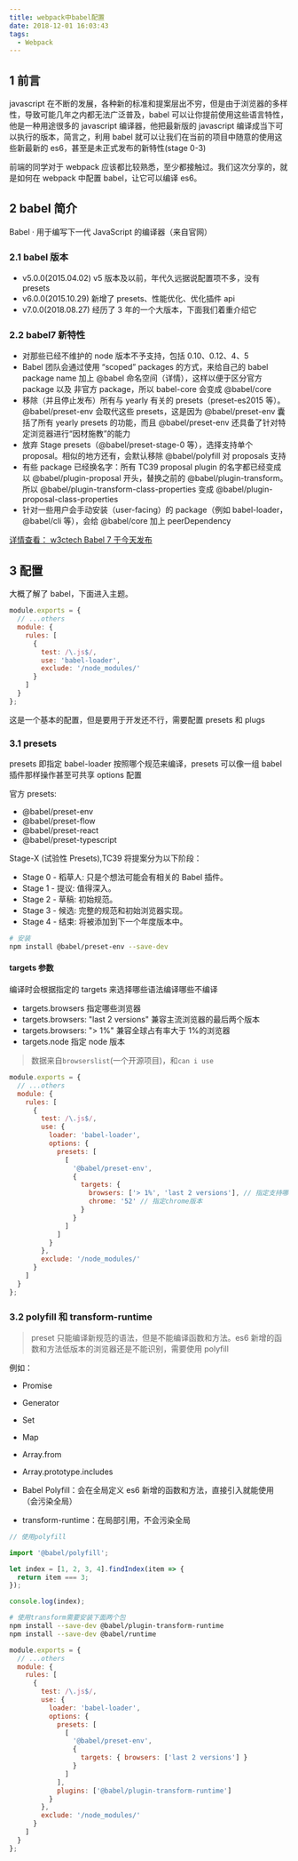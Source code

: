 ```yaml
---
title: webpack中babel配置
date: 2018-12-01 16:03:43
tags:
  - Webpack
---
```


<!-- more -->

## 1 前言

javascript 在不断的发展，各种新的标准和提案层出不穷，但是由于浏览器的多样性，导致可能几年之内都无法广泛普及，babel 可以让你提前使用这些语言特性，他是一种用途很多的 javascript 编译器，他把最新版的 javascript 编译成当下可以执行的版本，简言之，利用 babel 就可以让我们在当前的项目中随意的使用这些新最新的 es6，甚至是未正式发布的新特性(stage 0-3)

前端的同学对于 webpack 应该都比较熟悉，至少都接触过。我们这次分享的，就是如何在 webpack 中配置 babel，让它可以编译 es6。

## 2 babel 简介

Babel · 用于编写下一代 JavaScript 的编译器（来自官网）

### 2.1 babel 版本

- v5.0.0(2015.04.02) v5 版本及以前，年代久远据说配置项不多，没有 presets
- v6.0.0(2015.10.29) 新增了 presets、性能优化、优化插件 api
- v7.0.0(2018.08.27) 经历了 3 年的一个大版本，下面我们着重介绍它

### 2.2 babel7 新特性

- 对那些已经不维护的 node 版本不予支持，包括 0.10、0.12、4、5
- Babel 团队会通过使用 “scoped” packages 的方式，来给自己的 babel package name 加上 @babel 命名空间（详情），这样以便于区分官方 package 以及 非官方 package，所以 babel-core 会变成 @babel/core
- 移除（并且停止发布）所有与 yearly 有关的 presets（preset-es2015 等）。@babel/preset-env 会取代这些 presets，这是因为 @babel/preset-env 囊括了所有 yearly presets 的功能，而且 @babel/preset-env 还具备了针对特定浏览器进行“因材施教”的能力
- 放弃 Stage presets（@babel/preset-stage-0 等），选择支持单个 proposal。相似的地方还有，会默认移除 @babel/polyfill 对 proposals 支持
- 有些 package 已经换名字：所有 TC39 proposal plugin 的名字都已经变成以 @babel/plugin-proposal 开头，替换之前的 @babel/plugin-transform。所以 @babel/plugin-transform-class-properties 变成 @babel/plugin-proposal-class-properties
- 针对一些用户会手动安装（user-facing）的 package（例如 babel-loader，@babel/cli 等），会给 @babel/core 加上 peerDependency

[详情查看： w3ctech Babel 7 于今天发布](https://www.w3ctech.com/topic/2150)

## 3 配置

大概了解了 babel，下面进入主题。

```javascript
module.exports = {
  // ...others
  module: {
    rules: [
      {
        test: /\.js$/,
        use: 'babel-loader',
        exclude: '/node_modules/'
      }
    ]
  }
};
```

这是一个基本的配置，但是要用于开发还不行，需要配置 presets 和 plugs

### 3.1 presets

presets 即指定 babel-loader 按照哪个规范来编译，presets 可以像一组 babel 插件那样操作甚至可共享 options 配置

官方 presets:

- @babel/preset-env
- @babel/preset-flow
- @babel/preset-react
- @babel/preset-typescript

Stage-X (试验性 Presets),TC39 将提案分为以下阶段：

- Stage 0 - 稻草人: 只是个想法可能会有相关的 Babel 插件。
- Stage 1 - 提议: 值得深入。
- Stage 2 - 草稿: 初始规范。
- Stage 3 - 候选: 完整的规范和初始浏览器实现。
- Stage 4 - 结束: 将被添加到下一个年度版本中。

```bash
# 安装
npm install @babel/preset-env --save-dev
```

#### targets 参数

编译时会根据指定的 targets 来选择哪些语法编译哪些不编译

- targets.browsers 指定哪些浏览器
- targets.browsers: "last 2 versions" 兼容主流浏览器的最后两个版本
- targets.browsers: "> 1%" 兼容全球占有率大于 1%的浏览器
- targets.node 指定 node 版本

> 数据来自`browserslist`(一个开源项目)，和`can i use`

```javascript
module.exports = {
  // ...others
  module: {
    rules: [
      {
        test: /\.js$/,
        use: {
          loader: 'babel-loader',
          options: {
            presets: [
              [
                '@babel/preset-env',
                {
                  targets: {
                    browsers: ['> 1%', 'last 2 versions'], // 指定支持哪些浏览器
                    chrome: '52' // 指定chrome版本
                  }
                }
              ]
            ]
          }
        },
        exclude: '/node_modules/'
      }
    ]
  }
};
```

### 3.2 polyfill 和 transform-runtime

> preset 只能编译新规范的语法，但是不能编译函数和方法。es6 新增的函数和方法低版本的浏览器还是不能识别，需要使用 polyfill

例如：

- Promise
- Generator
- Set
- Map
- Array.from
- Array.prototype.includes


- Babel Polyfill：会在全局定义 es6 新增的函数和方法，直接引入就能使用（会污染全局）
- transform-runtime：在局部引用，不会污染全局

```javascript
// 使用polyfill

import '@babel/polyfill';

let index = [1, 2, 3, 4].findIndex(item => {
  return item === 3;
});

console.log(index);
```

```bash
# 使用transform需要安装下面两个包
npm install --save-dev @babel/plugin-transform-runtime
npm install --save-dev @babel/runtime
```

```javascript
module.exports = {
  // ...others
  module: {
    rules: [
      {
        test: /\.js$/,
        use: {
          loader: 'babel-loader',
          options: {
            presets: [
              [
                '@babel/preset-env',
                {
                  targets: { browsers: ['last 2 versions'] }
                }
              ]
            ],
            plugins: ['@babel/plugin-transform-runtime']
          }
        },
        exclude: '/node_modules/'
      }
    ]
  }
};
```

